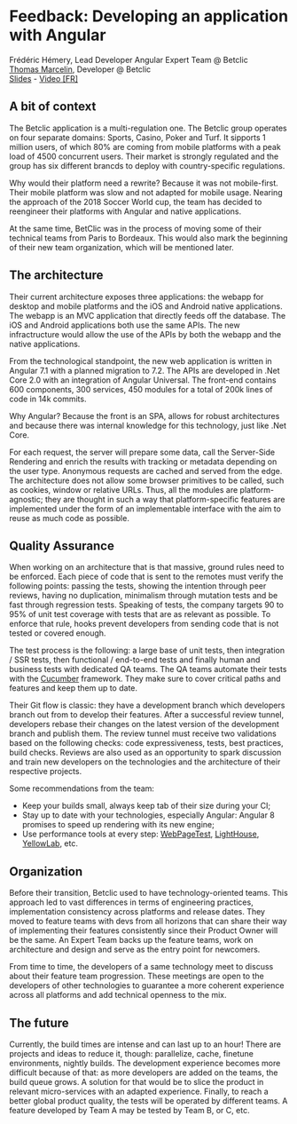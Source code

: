 # Feedback: Developing an application with Angular
Frédéric Hémery, Lead Developer Angular Expert Team @ Betclic  
[Thomas Marcelin](https://twitter.com/ThomasMarcelin), Developer @ Betclic  
[Slides](https://www.slideshare.net/secret/4VGmpAjjnDoIVq) - [Video \[FR\]](https://www.youtube.com/watch?v=eMDGNNy77Y8)

## A bit of context
The Betclic application is a multi-regulation one. The Betclic group operates on four separate domains: Sports, Casino, Poker and Turf. It sipports 1 million users, of which 80% are coming from mobile platforms with a peak load of 4500 concurrent users. Their market is strongly regulated and the group has six different brancds to deploy with country-specific regulations.

Why would their platform need a rewrite? Because it was not mobile-first. Their mobile platform was slow and not adapted for mobile usage. Nearing the approach of the 2018 Soccer World cup, the team has decided to reengineer their platforms with Angular and native applications.

At the same time, BetClic was in the process of moving some of their technical teams from Paris to Bordeaux. This would also mark the beginning of their new team organization, which will be mentioned later.

## The architecture
Their current architecture exposes three applications: the webapp for desktop and mobile platforms and the iOS and Android native applications. The webapp is an MVC application that directly feeds off the database. The iOS and Android applications both use the same APIs. The new infractructure would allow the use of the APIs by both the webapp and the native applications.

From the technological standpoint, the new web application is written in Angular 7.1 with a planned migration to 7.2. The APIs are developed in .Net Core 2.0 with an integration of Angular Universal. The front-end contains 600 components, 300 services, 450 modules for a total of 200k lines of code in 14k commits.

Why Angular? Because the front is an SPA, allows for robust architectures and because there was internal knowledge for this technology, just like .Net Core.

For each request, the server will prepare some data, call the Server-Side Rendering and enrich the results with tracking or metadata depending on the user type. Anonymous requests are cached and served from the edge. The architecture does not allow some browser primitives to be called, such as cookies, window or relative URLs. Thus, all the modules are platform-agnostic; they are thought in such a way that platform-specific features are implemented under the form of an implementable interface with the aim to reuse as much code as possible.

## Quality Assurance

When working on an architecture that is that massive, ground rules need to be enforced. Each piece of code that is sent to the remotes must verify the following points: passing the tests, showing the intention through peer reviews, having no duplication, minimalism through mutation tests and be fast through regression tests. Speaking of tests, the company targets 90 to 95% of unit test coverage with tests that are as relevant as possible. To enforce that rule, hooks prevent developers from sending code that is not tested or covered enough.

The test process is the following: a large base of unit tests, then integration / SSR tests, then functional / end-to-end tests and finally human and business tests with dedicated QA teams. The QA teams automate their tests with the [Cucumber](https://cucumber.io/) framework. They make sure to cover critical paths and features and keep them up to date.

Their Git flow is classic: they have a development branch which developers branch out from to develop their features. After a successful review tunnel, developers rebase their changes on the latest version of the development branch and publish them. The review tunnel must receive two validations based on the following checks: code expressiveness, tests, best practices, build checks. Reviews are also used as an opportunity to spark discussion and train new developers on the technologies and the architecture of their respective projects.

Some recommendations from the team:
- Keep your builds small, always keep tab of their size during your CI;
- Stay up to date with your technologies, especially Angular: Angular 8 promises to speed up rendering with its new engine;
- Use performance tools at every step: [WebPageTest](https://www.webpagetest.org/), [LightHouse](https://developers.google.com/web/tools/lighthouse/), [YellowLab](https://yellowlab.tools/), etc.

## Organization

Before their transition, Betclic used to have technology-oriented teams. This approach led to vast differences in terms of engineering practices, implementation consistency across platforms and release dates. They moved to feature teams with devs from all horizons that can share their way of implementing their features consistently since their Product Owner will be the same. An Expert Team backs up the feature teams, work on architecture and design and serve as the entry point for newcomers.

From time to time, the developers of a same technology meet to discuss about their feature team progression. These meetings are open to the developers of other technologies to guarantee a more coherent experience across all platforms and add technical openness to the mix.

## The future

Currently, the build times are intense and can last up to an hour! There are projects and ideas to reduce it, though: parallelize, cache, finetune environments, nightly builds. The development experience becomes more difficult because of that: as more developers are added on the teams, the build queue grows. A solution for that would be to slice the product in relevant micro-services with an adapted experience. Finally, to reach a better global product quality, the tests will be operated by different teams. A feature developed by Team A may be tested by Team B, or C, etc.
